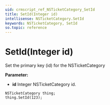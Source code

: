 ```yaml
---
uid: crmscript_ref_NSTicketCategory_SetId
title: SetId(Integer id)
intellisense: NSTicketCategory.SetId
keywords: NSTicketCategory, SetId
so.topic: reference
---
```


# SetId(Integer id)

Set the primary key (id) for the NSTicketCategory

**Parameter:** 
* **id** Integer NSTicketCategory id.

```crmscript
NSTicketCategory thing;
thing.SetId(123);
```


